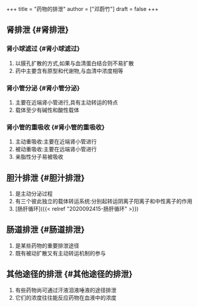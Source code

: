 +++
title = "药物的排泄"
author = ["邓蔚竹"]
draft = false
+++

## 肾排泄 {#肾排泄}


### 肾小球滤过 {#肾小球滤过}

1.  以膜孔扩散的方式,如果与血清蛋白结合则不易扩散
2.  药中主要含有原型和代谢物,与血清中浓度相等


### 肾小管分泌 {#肾小管分泌}

1.  主要在近端肾小管进行,具有主动转运的特点
2.  载体至少有碱性和酸性载体


### 肾小管的重吸收 {#肾小管的重吸收}

1.  主动重吸收:主要在近端肾小管进行
2.  被动重吸收:主要在远端肾小管进行
3.  亲脂性分子易被吸收


## 胆汁排泄 {#胆汁排泄}

1.  是主动分泌过程
2.  有三个彼此独立的载体转运系统:分别起转运阴离子阳离子和中性离子的作用
3.  [肠肝循环]({{< relref "2020092415-肠肝循环" >}})


## 肠道排泄 {#肠道排泄}

1.  是某些药物的重要排泄途径
2.  既有被动扩散又有主动转运机制的参与


## 其他途径的排泄 {#其他途径的排泄}

1.  有些药物尚可通过汗液泪液唾液的途径排泄
2.  它们的浓度往往能反应药物在血液中的浓度